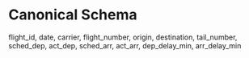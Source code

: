 
# Canonical Schema
flight_id, date, carrier, flight_number, origin, destination, tail_number, sched_dep, act_dep, sched_arr, act_arr, dep_delay_min, arr_delay_min
